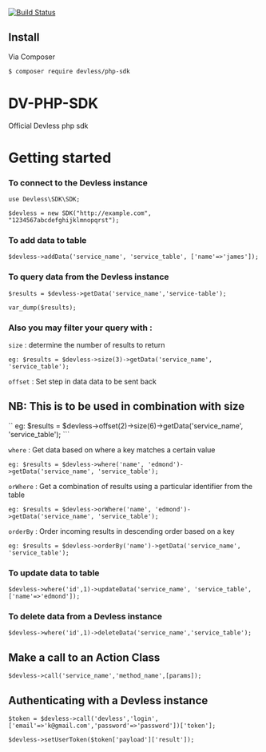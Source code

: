[![Build Status](https://travis-ci.org/DevlessTeam/DV-PHP-SDK.svg?branch=master)](https://travis-ci.org/DevlessTeam/DV-PHP-SDK)
## Install

Via Composer

``` bash
$ composer require devless/php-sdk 
```
# DV-PHP-SDK
Official Devless php sdk

# Getting started 

### To connect to the Devless instance 

```
use Devless\SDK\SDK;

$devless = new SDK("http://example.com", "1234567abcdefghijklmnopqrst");

```
### To add data to table 

```
$devless->addData('service_name', 'service_table', ['name'=>'james']);

```

### To query data from the Devless instance 

```
$results = $devless->getData('service_name','service-table');

var_dump($results);

```
### Also you may filter your query with : 

``size`` : determine the number of results to return 

``` eg: $results = $devless->size(3)->getData('service_name', 'service_table'); ```

``offset`` : Set step in data data to be sent back 

## NB: This is to be used in combination with size

`` eg: $results = $devless->offset(2)->size(6)->getData('service_name', 'service_table'); ```

`` where `` : Get data based on where a key matches a certain value 

``` eg: $results = $devless->where('name', 'edmond')->getData('service_name', 'service_table'); ```

`` orWhere `` : Get a combination of results using a particular identifier from the table 

``` eg: $results = $devless->orWhere('name', 'edmond')->getData('service_name', 'service_table'); ```


``orderBy`` : Order incoming results in descending order based on a key 

`` eg: $results = $devless->orderBy('name')->getData('service_name', 'service_table'); ``


### To update data to table 

```
$devless->where('id',1)->updateData('service_name', 'service_table', ['name'=>'edmond']);

```

### To delete data from a Devless instance 

```
$devless->where('id',1)->deleteData('service_name','service_table');

```

## Make a call to an Action Class 

```
$devless->call('service_name','method_name',[params]);

```

## Authenticating with a Devless instance

```
$token = $devless->call('devless','login',['email'=>'k@gmail.com','password'=>'password'])['token'];

$devless->setUserToken($token['payload']['result']);

```



